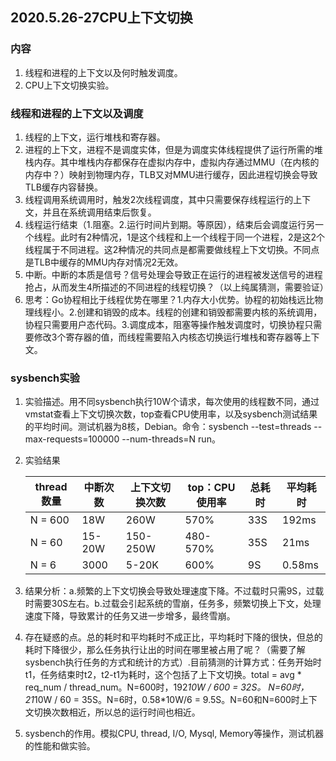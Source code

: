 ## 2020.5.26-27CPU上下文切换

### 内容
1. 线程和进程的上下文以及何时触发调度。
2. CPU上下文切换实验。

### 线程和进程的上下文以及调度
1. 线程的上下文，运行堆栈和寄存器。
2. 进程的上下文，进程不是调度实体，但是为调度实体线程提供了运行所需的堆栈内存。其中堆栈内存都保存在虚拟内存中，虚拟内存通过MMU（在内核的内存中？）映射到物理内存，TLB又对MMU进行缓存，因此进程切换会导致TLB缓存内容替换。
3. 线程调用系统调用时，触发2次线程调度，其中只需要保存线程运行的上下文，并且在系统调用结束后恢复。
4. 线程运行结束（1.阻塞。2.运行时间片到期。等原因），结束后会调度运行另一个线程。此时有2种情况，1是这个线程和上一个线程于同一个进程，2是这2个线程属于不同进程。这2种情况的共同点是都需要做线程上下文切换。不同点是TLB中缓存的MMU内存对情况2无效。
5. 中断。中断的本质是信号？信号处理会导致正在运行的进程被发送信号的进程抢占，从而发生4所描述的不同进程的线程切换？（以上纯属猜测，需要验证）
6. 思考：Go协程相比于线程优势在哪里？1.内存大小优势。协程的初始栈远比物理线程小。2.创建和销毁的成本。线程的创建和销毁都需要内核的系统调用，协程只需要用户态代码。3.调度成本，阻塞等操作触发调度时，切换协程只需要修改3个寄存器的值，而线程需要陷入内核态切换运行堆栈和寄存器等上下文。

### sysbench实验
1. 实验描述。用不同sysbench执行10W个请求，每次使用的线程数不同，通过vmstat查看上下文切换次数，top查看CPU使用率，以及sysbench测试结果的平均时间。测试机器为8核，Debian。命令：sysbench  --test=threads --max-requests=100000 --num-threads=N run。
2. 实验结果
   
   | thread数量 | 中断次数 | 上下文切换次数 | top：CPU使用率 | 总耗时 | 平均耗时 |
   | ---- | ---- | ---- | ---- | ---- | ---- |
   | N = 600 | 18W | 260W |570% | 33S | 192ms |
   | N = 60 | 15-20W | 150-250W | 480-570% | 35S | 21ms |
   | N = 6 | 3000 | 5-20K | 600% | 9S | 0.58ms |
3. 结果分析：a.频繁的上下文切换会导致处理速度下降。不过载时只需9S，过载时需要30S左右。b.过载会引起系统的雪崩，任务多，频繁切换上下文，处理速度下降，导致累计的任务又进一步增多，最终雪崩。
4. 存在疑惑的点。总的耗时和平均耗时不成正比，平均耗时下降的很快，但总的耗时下降很少，那么任务执行让出的时间在哪里被占用了呢？（需要了解sysbench执行任务的方式和统计的方式）.目前猜测的计算方式：任务开始时t1，任务结束时t2，t2-t1为耗时，这个包括了上下文切换。total =  avg * req_num / thread_num。N=600时，192*10W / 600 = 32S。 N=60时，21*10W / 60 = 35S。N=6时，0.58*10W/6 = 9.5S。N=60和N=600时上下文切换次数相近，所以总的运行时间也相近。
5. sysbench的作用。模拟CPU, thread, I/O, Mysql, Memory等操作，测试机器的性能和做实验。